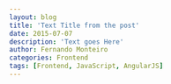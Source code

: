 ```yaml
---
layout: blog
title: 'Text Title from the post'
date: 2015-07-07
description: 'Text goes Here'
author: Fernando Monteiro
categories: Frontend
tags: [Frontend, JavaScript, AngularJS]
---
```

